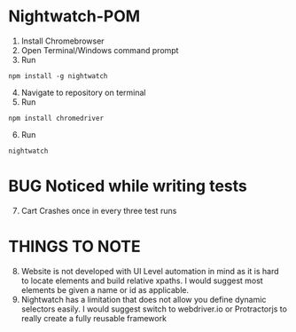 # Nightwatch-POM
1. Install Chromebrowser
2. Open Terminal/Windows command prompt
3. Run
```
npm install -g nightwatch
```
4. Navigate to repository on terminal
5. Run
```
npm install chromedriver
```

6. Run
```
nightwatch
```

# BUG Noticed while writing tests
7. Cart Crashes once in every three test runs

# THINGS TO NOTE
8. Website is not developed with UI Level automation in mind as it is hard to locate elements and build relative xpaths.
I would suggest most elements be given a name or id as applicable.
9. Nightwatch has a limitation that does not allow you define dynamic selectors easily. I would suggest switch to webdriver.io or Protractorjs to really create a fully reusable framework
